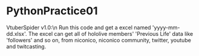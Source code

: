 # PythonPractice01
VtuberSpider v1.0:\n
Run this code and get a excel named 'yyyy-mm-dd.xlsx'.
The excel can get all of hololive members' 'Previous Life' data like 'followers' and so on, from niconico, niconico community, twitter, youtube and twitcasting.
